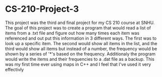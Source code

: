 # CS-210-Project-3

This project was the third and final project for my CS 210 course at SNHU. The goal of this project was to create a program that would read a list of items from a .txt file and figure out how many times each item was referenced and out put this information in 3 different ways. The first was to look up a specific item. The second would show all items in the list, and the third would show all items but instead of a number, the frequency would be shown by a series of '*'s based on the frequency. Additionaly the program would write the items and their frequencies to a .dat file as a backup. This was my first time ever using maps in C++ and I feel that I've used it very effectivly
